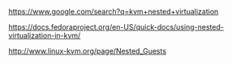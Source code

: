 https://www.google.com/search?q=kvm+nested+virtualization

https://docs.fedoraproject.org/en-US/quick-docs/using-nested-virtualization-in-kvm/

http://www.linux-kvm.org/page/Nested_Guests
